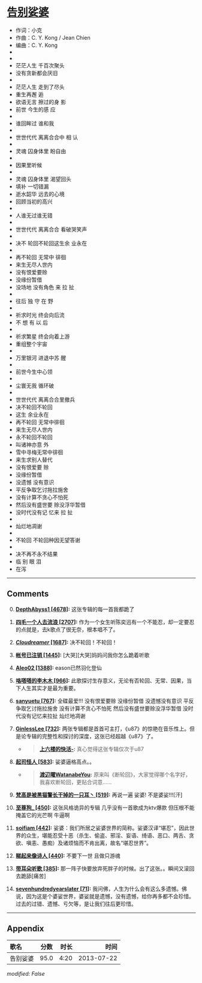 # [告别娑婆](https://music.163.com/song?id=27483201)

* 作词：小克
* 作曲：C. Y. Kong / Jean Chien
* 编曲：C. Y. Kong
*
*
* 茫茫人生 千百次聚头
* 没有贪新都会厌旧
* 
* 茫茫人生 走到了尽头
* 重生再邂 逅
* 欲语无言 擦过的身 影
* 前世 今生的感 应
* 
* 谁回眸过 谁和我
* 
* 世世代代 离离合合中 相 认
* 
* 灵魂 囚身体里 盼自由
* 
* 因果里听候
* 
* 灵魂 囚身体里 渴望回头
* 填补 一切错漏
* 逝水韶华 远去的心境
* 回顾当初的高兴
* 
* 人谁无过谁无错
* 
* 世世代代 离离合合 看破哭笑声
* 
* 决不 轮回不轮回这生余 业永在
* 
* 再不轮回 无常中 徘徊
* 来生无尽人世内
* 没有恨爱要赊
* 没缘份暂借
* 没场地 没有角色 来 拉 扯
* 
* 往后 独 守 在 野
* 
* 祈求时光 终会向后流
* 不 想 有 以 后
* 
* 祈求繁星 终会向着上游
* 重组整个宇宙
* 
* 万里银河 进退中苏 醒
* 
* 前世今生中心领
* 
* 尘寰无我 循环破
* 
* 世世代代 离离合合里撤兵
* 决不轮回不轮回
* 这生 余业永在
* 再不轮回 无常中徘徊
* 来生无尽人世内
* 永不轮回不轮回
* 叫诸神亦意 外
* 雪中寻梅无常中徘徊
* 来生求别人替代
* 没有恨爱要 赊
* 没缘份暂借
* 没遗憾 没有意识
* 平反争取乞讨拖拉施舍
* 没有计算不贪心不怕死
* 然后没有盛世要 赊没浮华暂借
* 没时代没有记 忆来 拉 扯
* 
* 灿烂地凋谢
* 
* 不轮回 不轮回种因无望答谢
* 
* 决不再不永不结果
* 临 别 眼 泪
* 在泻


---

## Comments
0. **[DepthAbyss1 \[4678\]](https://music.163.com/#/user/home?id=59875009):** 这张专辑的每一首我都跪了

1. **[四毛一个人去流浪 \[2707\]](https://music.163.com/#/user/home?id=64107018):** 作为一个女生听陈奕迅有一个不能忍，却一定要忍的点就是，去k歌点了很无奈，根本唱不了。

2. **[_Cloudreamer_ \[1687\]](https://music.163.com/#/user/home?id=32756548):** 决不轮回！不轮回！

3. **[帐号已注销 \[1445\]](https://music.163.com/#/user/home?id=40090848):** [大哭][大哭]妈妈问我你怎么跪着听歌

4. **[Aleo02 \[1388\]](https://music.163.com/#/user/home?id=88006):** eason已然羽化登仙

5. **[咯嗒嗒的李木木 \[966\]](https://music.163.com/#/user/home?id=9086898):** 此歌探讨生存意义，无论有否轮回、无常、因果，当下人生其实才是最为重要。

6. **[sanyuetu \[767\]](https://music.163.com/#/user/home?id=18971200):** 全碟最爱!!! 没有恨爱要赊 没缘份暂借 没遗憾没有意识 平反争取乞讨拖拉施舍 没有计算不贪心不怕死 然后没有盛世要赊没浮华暂借 没时代没有记忆来拉扯 灿烂地凋谢 

7. **[GinlessLee \[732\]](https://music.163.com/#/user/home?id=64537385):** 两张专辑都是首首可主打，《u87》的惊艳在音乐性上。但是论专辑的完整性和探讨的深度，这张已经超越《u87》了。
	* > **[上六楼的快活-](https://music.163.com/#/user/home?id=70433783):** 真心觉得这张专辑仅次于u87

8. **[起司怪人 \[583\]](https://music.163.com/#/user/home?id=19529244):** 娑婆逼格高点。。
	* > **[渡辺曜WatanabeYou](https://music.163.com/#/user/home?id=2114742):** 原来叫《断轮回》，大家觉得哪个名字好，我喜欢断轮回，更贴合词意……

9. **[梵高是被黑猫警长干掉的一只耳丶 \[519\]](https://music.163.com/#/user/home?id=57999077):** 再说一遍  娑婆!  不是婆娑!!![汗]

10. **[至尊狗_ \[450\]](https://music.163.com/#/user/home?id=3360809):** 这张风格诡异的专辑 几乎没有一首歌成为ktv爆款 但压根不能掩盖它的光芒啊 牛逼啊

11. **[soifiam \[442\]](https://music.163.com/#/user/home?id=92394514):** 娑婆：我们所居之娑婆世界的简称。娑婆汉译“堪忍”，因此世界的众生，堪能忍受十恶（杀生、偷盗、邪淫、妄语、绮语、恶口、两舌、贪欲、嗔恚、愚痴）及诸烦恼而不肯出离，故名“堪忍世界”。

12. **[睇起来像诗人 \[440\]](https://music.163.com/#/user/home?id=18244427):** 不要下一世 且做只游魂

13. **[带耳朵听歌 \[385\]](https://music.163.com/#/user/home?id=9872970):** 那一阵子快要放弃死胖子的时候。出了这张。。瞬间又滚回去跪舔[痛苦]

14. **[sevenhundredyearslater \[71\]](https://music.163.com/#/user/home?id=112721314):** 我问佛，人生为什么会有这么多遗憾。佛说，因为这是个婆娑世界，婆娑就是遗憾，没有遗憾，给你再多都不会珍惜。过去的过错、遗憾、亏欠等，是让我们往后更珍惜。



---

## Appendix

|歌名|分数|时长|时间|
|:---|:---:|---:|---:|
|告别娑婆|95.0|4:20|2013-07-22

*modified: False*